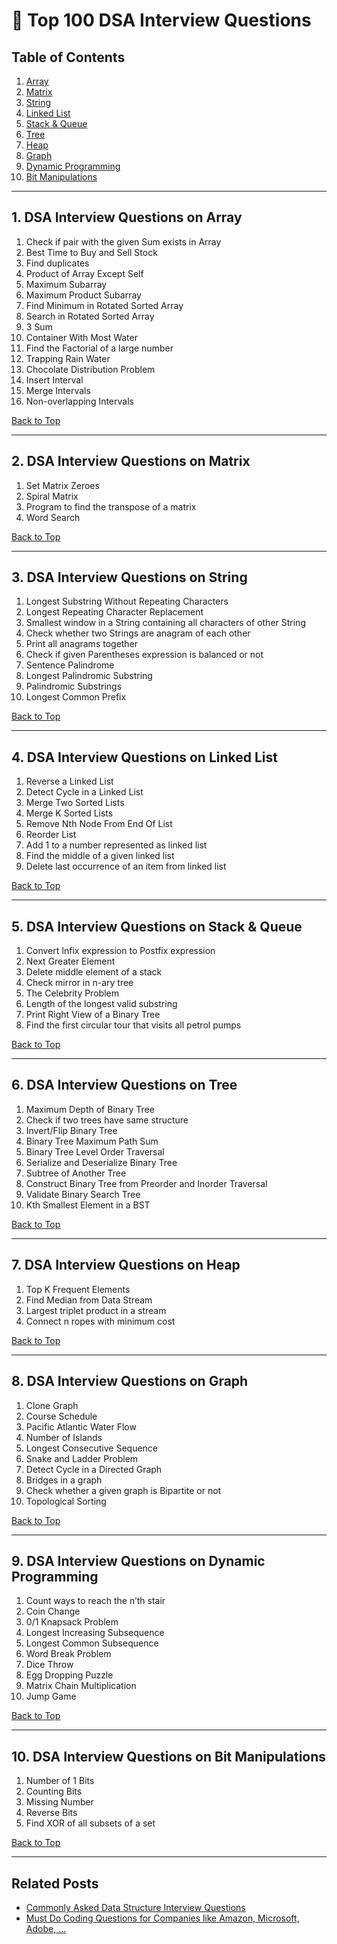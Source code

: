 # 📘 Top 100 DSA Interview Questions

## Table of Contents

1. [Array](#Array)
2. [Matrix](#Matrix)
3. [String](#String)
4. [Linked List](#Linked-List)
5. [Stack & Queue](#Stack-&-Queue)
6. [Tree](#Tree)
7. [Heap](#Heap)
8. [Graph](#Graph)
9. [Dynamic Programming](#Dynamic-Programming)
10. [Bit Manipulations](#Bit-Manipulations)

---

## <a id="Array"></a> 1. DSA Interview Questions on Array

1. Check if pair with the given Sum exists in Array  
2. Best Time to Buy and Sell Stock  
3. Find duplicates  
4. Product of Array Except Self  
5. Maximum Subarray  
6. Maximum Product Subarray  
7. Find Minimum in Rotated Sorted Array  
8. Search in Rotated Sorted Array  
9. 3 Sum  
10. Container With Most Water  
11. Find the Factorial of a large number  
12. Trapping Rain Water  
13. Chocolate Distribution Problem  
14. Insert Interval  
15. Merge Intervals  
16. Non-overlapping Intervals  

[Back to Top](#Table-of-Contents)

---

## <a id="Matrix"></a> 2. DSA Interview Questions on Matrix

1. Set Matrix Zeroes  
2. Spiral Matrix  
3. Program to find the transpose of a matrix  
4. Word Search  

[Back to Top](#Table-of-Contents)

---

## <a id="String"></a> 3. DSA Interview Questions on String

1. Longest Substring Without Repeating Characters  
2. Longest Repeating Character Replacement  
3. Smallest window in a String containing all characters of other String  
4. Check whether two Strings are anagram of each other  
5. Print all anagrams together  
6. Check if given Parentheses expression is balanced or not  
7. Sentence Palindrome  
8. Longest Palindromic Substring  
9. Palindromic Substrings  
10. Longest Common Prefix  

[Back to Top](#Table-of-Contents)

---

## <a id="Linked-List"></a> 4. DSA Interview Questions on Linked List

1. Reverse a Linked List  
2. Detect Cycle in a Linked List  
3. Merge Two Sorted Lists  
4. Merge K Sorted Lists  
5. Remove Nth Node From End Of List  
6. Reorder List  
7. Add 1 to a number represented as linked list  
8. Find the middle of a given linked list  
9. Delete last occurrence of an item from linked list  

[Back to Top](#Table-of-Contents)

---

## <a id="Stack-&-Queue"></a> 5. DSA Interview Questions on Stack & Queue

1. Convert Infix expression to Postfix expression  
2. Next Greater Element  
3. Delete middle element of a stack  
4. Check mirror in n-ary tree  
5. The Celebrity Problem  
6. Length of the longest valid substring  
7. Print Right View of a Binary Tree  
8. Find the first circular tour that visits all petrol pumps  

[Back to Top](#Table-of-Contents)

---

## <a id="Tree"></a> 6. DSA Interview Questions on Tree

1. Maximum Depth of Binary Tree  
2. Check if two trees have same structure  
3. Invert/Flip Binary Tree  
4. Binary Tree Maximum Path Sum  
5. Binary Tree Level Order Traversal  
6. Serialize and Deserialize Binary Tree  
7. Subtree of Another Tree  
8. Construct Binary Tree from Preorder and Inorder Traversal  
9. Validate Binary Search Tree  
10. Kth Smallest Element in a BST  

[Back to Top](#Table-of-Contents)

---

## <a id="Heap"></a> 7. DSA Interview Questions on Heap

1. Top K Frequent Elements  
2. Find Median from Data Stream  
3. Largest triplet product in a stream  
4. Connect n ropes with minimum cost  

[Back to Top](#Table-of-Contents)

---

## <a id="Graph"></a> 8. DSA Interview Questions on Graph

1. Clone Graph  
2. Course Schedule  
3. Pacific Atlantic Water Flow  
4. Number of Islands  
5. Longest Consecutive Sequence  
6. Snake and Ladder Problem  
7. Detect Cycle in a Directed Graph  
8. Bridges in a graph  
9. Check whether a given graph is Bipartite or not  
10. Topological Sorting  

[Back to Top](#Table-of-Contents)

---

## <a id="Dynamic-Programming"></a> 9. DSA Interview Questions on Dynamic Programming

1. Count ways to reach the n’th stair  
2. Coin Change  
3. 0/1 Knapsack Problem  
4. Longest Increasing Subsequence  
5. Longest Common Subsequence  
6. Word Break Problem  
7. Dice Throw  
8. Egg Dropping Puzzle  
9. Matrix Chain Multiplication  
10. Jump Game  

[Back to Top](#Table-of-Contents)

---

## <a id="Bit-Manipulations"></a> 10. DSA Interview Questions on Bit Manipulations

1. Number of 1 Bits  
2. Counting Bits  
3. Missing Number  
4. Reverse Bits  
5. Find XOR of all subsets of a set  

[Back to Top](#Table-of-Contents)

---

## Related Posts

- [Commonly Asked Data Structure Interview Questions](#)  
- [Must Do Coding Questions for Companies like Amazon, Microsoft, Adobe, …](#)

